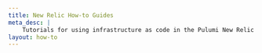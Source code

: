 ```yaml
---
title: New Relic How-to Guides
meta_desc: |
    Tutorials for using infrastructure as code in the Pulumi New Relic package
layout: how-to
---
```

